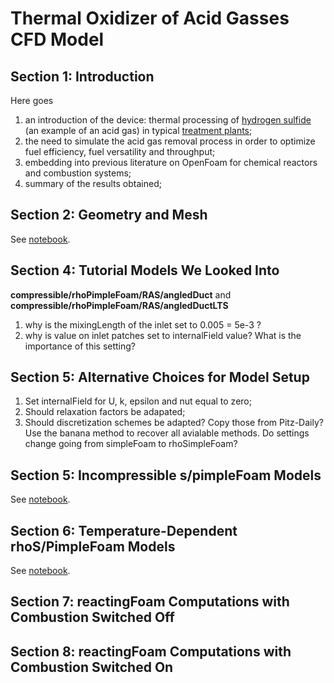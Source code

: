 # Thermal Oxidizer of Acid Gasses CFD Model

## Section 1: Introduction 
Here goes 
1. an introduction of the device: thermal processing of [hydrogen sulfide](https://en.wikipedia.org/wiki/Hydrogen_sulfide) (an example of an acid gas) in typical [treatment plants](https://f.hubspotusercontent10.net/hubfs/7724363/Zeeco-En_June_2020/pdf/Gas-Processing-Apps-TO-RGB.pdf); 
2. the need to simulate the acid gas removal process in order to optimize fuel efficiency, fuel versatility and throughput; 
3. embedding into previous literature on OpenFoam for chemical reactors and combustion systems; 
4. summary of the results obtained; 

## Section 2: Geometry and Mesh

See [notebook](./notebooks/geometry-mesh.ipynb).

## Section 4: Tutorial Models We Looked Into 

<b>compressible/rhoPimpleFoam/RAS/angledDuct</b> and <b>compressible/rhoPimpleFoam/RAS/angledDuctLTS</b>
1. why is the mixingLength of the inlet set to 0.005 = 5e-3 ? 
2. why is value on inlet patches set to internalField value? What is the importance of this setting?  

## Section 5: Alternative Choices for Model Setup 
1. Set internalField for U, k, epsilon and nut equal to zero;
2. Should relaxation factors be adapated;  
3. Should discretization schemes be adapted? Copy those from Pitz-Daily? Use the banana method to recover all avialable methods. Do settings change going from simpleFoam to rhoSimpleFoam? 

## Section 5: Incompressible s/pimpleFoam Models 

See [notebook](./notebooks/incompressible-simplefoam-models.ipynb).

## Section 6: Temperature-Dependent rhoS/PimpleFoam Models 

See [notebook](./notebooks/temperature-rhosimplefoam-models.ipynb).

## Section 7: reactingFoam Computations with Combustion Switched Off

## Section 8: reactingFoam Computations with Combustion Switched On 


```julia

```
